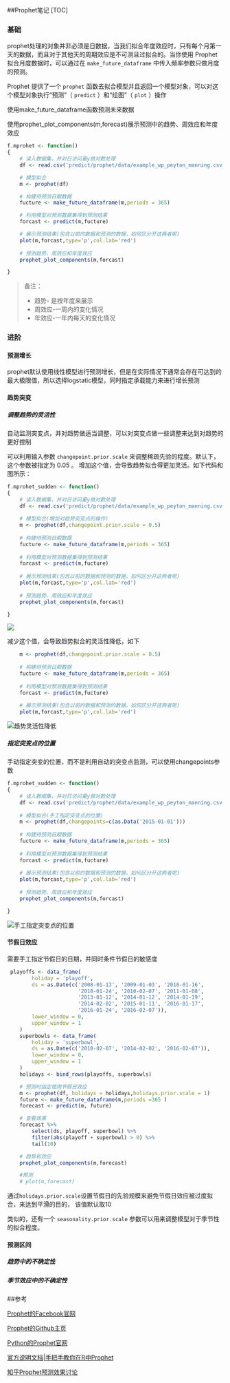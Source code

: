 ##Prophet笔记
[TOC]

### 基础

prophet处理的对象并非必须是日数据，当我们拟合年度效应时，只有每个月第一天的数据，而且对于其他天的周期效应是不可测且过拟合的。当你使用 Prophet 拟合月度数据时，可以通过在 `make_future_dataframe` 中传入频率参数只做月度的预测。

Prophet 提供了一个 `prophet` 函数去拟合模型并且返回一个模型对象，可以对这个模型对象执行“预测”（ `predict` ）和“绘图”（ `plot` ）操作

使用make_future_dataframe函数预测未来数据

使用prophet_plot_components(m,forecast)展示预测中的趋势、周效应和年度效应

```R
f.mprohet <- function()
{
 	# 读入数据集，并对日访问量y做对数处理
 	df <- read.csv('predict/prophet/data/example_wp_peyton_manning.csv') %>% mutate(y=log(y))

	# 模型拟合
	m <- prophet(df)

	# 构建待预测日期数据
	fucture <- make_future_dataframe(m,periods = 365)

	# 利用模型对预测数据集得到预测结果
	forcast <- predict(m,fucture)

	# 展示预测结果(包含以前的数据和预测的数据，如何区分开这两者呢)
 	plot(m,forcast,type='p',col.lab='red')
 	
 	# 预测趋势、周效应和年度效应
 	prophet_plot_components(m,forcast)

}
```

> 备注：
>
> - 趋势- 是按年度来展示
> - 周效应-一周内的变化情况
> - 年效应-一年内每天的变化情况

### 进阶

#### 预测增长

prophet默认使用线性模型进行预测增长，但是在实际情况下通常会存在可达到的最大极限值，所以选择logstatic模型，同时指定承载能力来进行增长预测

#### 趋势突变

##### 调整趋势的灵活性

自动监测突变点，并对趋势做适当调整，可以对突变点做一些调整来达到对趋势的更好控制

可以利用输入参数 `changepoint.prior.scale` 来调整稀疏先验的程度。默认下，这个参数被指定为 0.05 。 增加这个值，会导致趋势拟合得更加灵活。如下代码和图所示：

```R
f.mprohet_sudden <- function()
{
    # 读入数据集，并对日访问量y做对数处理
    df <- read.csv('predict/prophet/data/example_wp_peyton_manning.csv') %>% mutate(y=log(y))
    
    # 模型拟合(增加对趋势突变点的操作)
    m <- prophet(df,changepoint.prior.scale = 0.5)
    
    # 构建待预测日期数据
    fucture <- make_future_dataframe(m,periods = 365)
    
    # 利用模型对预测数据集得到预测结果
    forcast <- predict(m,fucture)
    
    # 展示预测结果(包含以前的数据和预测的数据，如何区分开这两者呢)
    plot(m,forcast,type='p',col.lab='red')
    
    # 预测趋势、周效应和年度效应
    prophet_plot_components(m,forcast)

}
```

![](http://img.dmc.csdn.net/6723E1796D4B94F43EA49AAEA72E9DE6.png)



减少这个值，会导致趋势拟合的灵活性降低，如下

```R
    m <- prophet(df,changepoint.prior.scale = 0.5)
    
    # 构建待预测日期数据
    fucture <- make_future_dataframe(m,periods = 365)
    
    # 利用模型对预测数据集得到预测结果
    forcast <- predict(m,fucture)
    
    # 展示预测结果(包含以前的数据和预测的数据，如何区分开这两者呢)
    plot(m,forcast,type='p',col.lab='red')
```

![趋势灵活性降低](http://img.dmc.csdn.net/88B65641C583C2D6A6E1B67D971DCD33.png)

##### 指定突变点的位置

手动指定突变的位置，而不是利用自动的突变点监测，可以使用changepoints参数

```R
f.mprohet_sudden <- function()
{
    # 读入数据集，并对日访问量y做对数处理
    df <- read.csv('predict/prophet/data/example_wp_peyton_manning.csv') %>% mutate(y=log(y))
    
    # 模型拟合(手工指定突变点的位置)
    m <- prophet(df,changepoints=c(as.Data('2015-01-01')))
    
    # 构建待预测日期数据
    fucture <- make_future_dataframe(m,periods = 365)
    
    # 利用模型对预测数据集得到预测结果
    forcast <- predict(m,fucture)
    
    # 展示预测结果(包含以前的数据和预测的数据，如何区分开这两者呢)
    plot(m,forcast,type='p',col.lab='red')
    
    # 预测趋势、周效应和年度效应
    prophet_plot_components(m,forcast)

}
```

![手工指定突变点的位置](http://img.dmc.csdn.net/C79CE4110CBB0392EED3C68A3D5A238A.png)

#### 节假日效应

需要手工指定节假日的日期，并同时条件节假日的敏感度

```R
 playoffs <- data_frame(
        holiday = 'playoff',
        ds = as.Date(c('2008-01-13', '2009-01-03', '2010-01-16',
                       '2010-01-24', '2010-02-07', '2011-01-08',
                       '2013-01-12', '2014-01-12', '2014-01-19',
                       '2014-02-02', '2015-01-11', '2016-01-17',
                       '2016-01-24', '2016-02-07')),
        lower_window = 0,
        upper_window = 1
    )
    superbowls <- data_frame(
        holiday = 'superbowl',
        ds = as.Date(c('2010-02-07', '2014-02-02', '2016-02-07')),
        lower_window = 0,
        upper_window = 1
    )
    holidays <- bind_rows(playoffs, superbowls)

    # 预测时指定使用节假日效应
    m <- prophet(df, holidays = holidays,holidays.prior.scale = 1)
    future <- make_future_dataframe(m,periods =365 )
    forecast <- predict(m, future)

    # 查看效果
    forecast %>%
        select(ds, playoff, superbowl) %>%
        filter(abs(playoff + superbowl) > 0) %>%
        tail(10)

    # 趋势和效应
    prophet_plot_components(m,forecast)

    #预测
    # plot(m,forecast)

```

通过`holidays.prior.scale`设置节假日的先验规模来避免节假日效应被过度拟合，来达到平滑的目的， 该值默认取10

类似的，还有一个 `seasonality.prior.scale` 参数可以用来调整模型对于季节性的拟合程度。

#### 预测区间

##### 趋势中的不确定性

##### 季节效应中的不确定性



 ##参考

[Prophet的Facebook官网](https://facebook.github.io/prophet/)

[Prophet的Github主页](https://github.com/facebook/prophet)

[Python的Prophet官网](http://prophet.michaelsu.io/en/latest/)

[官方说明文档|手把手教你在R中Prophet](http://ms.csdn.net/geek/198166)

[知乎Prophet预测效果讨论](https://www.zhihu.com/question/56585493)